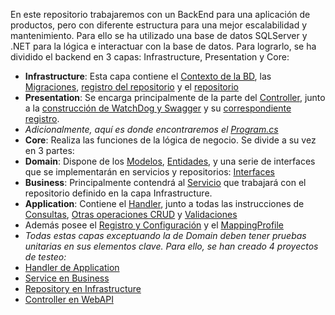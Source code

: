 En este repositorio trabajaremos con un BackEnd para una aplicación de productos, pero con diferente estructura para una mejor escalabilidad y mantenimiento. Para ello se ha utilizado una base de datos SQLServer y .NET para la lógica e interactuar con la base de datos.
Para lograrlo, se ha dividido el backend en 3 capas: Infrastructure, Presentation y Core:
- **Infrastructure**: Esta capa contiene el [Contexto de la BD](Productos.BackEnd.Infrastructure/Context/ProductDBContext.cs), las [Migraciones](Productos.BackEnd.Infrastructure/Migrations/), [registro del repositorio](Productos.BackEnd.Infrastructure/Registration/InfrastructureRegistration.cs) y el [repositorio](Productos.BackEnd.Infrastructure/Repositories/ProductRepository.cs)
- **Presentation**: Se encarga principalmente de la parte del [Controller](Productos.BackEnd.WebAPI/Controllers/), junto a la [construcción de WatchDog y Swagger](Productos.BackEnd.WebAPI/Builders/) y su [correspondiente registro](Productos.BackEnd.WebAPI/Registration).
- *Adicionalmente, aquí es donde encontraremos el [Program.cs](Productos.BackEnd.WebAPI/Program.cs)*
- **Core**: Realiza las funciones de la lógica de negocio. Se divide a su vez en 3 partes:
- **Domain**: Dispone de los [Modelos](Productos.BackEnd.Domain/Models), [Entidades](Productos.BackEnd.Domain/Entities), y una serie de interfaces que se implementarán en servicios y repositorios: [Interfaces](Productos.BackEnd.Domain/Contracts)
- **Business**: Principalmente contendrá al [Servicio](Productos.BackEnd.Business/Services/ProductService.cs) que trabajará con el repositorio definido en la capa Infrastructure.
- **Application**: Contiene el [Handler](Productos.BackEnd.Application/Features/Products/ProductHandler.cs), junto a todas las instrucciones de [Consultas](Productos.BackEnd.Application/Features/Products/Queries/), [Otras operaciones CRUD](Productos.BackEnd.Application/Features/Products/Commands/) y [Validaciones](Productos.BackEnd.Application/Features/Products/Validators/ProductModelValidatos.cs)
- Además posee el [Registro y Configuración](Productos.BackEnd.Application/Registration/) y el [MappingProfile](Productos.BackEnd.Application/Mappings/ProductProfile.cs)
- *Todas estas capas exceptuando la de Domain deben tener pruebas unitarias en sus elementos clave. Para ello, se han creado 4 proyectos de testeo:*
- [Handler de Application](Productos.BackEnd.Application.Tests/ProductHandlerTest.cs)
- [Service en Business](Productos.BackEnd.Business.Tests/ProductServiceTest.cs)
- [Repository en Infrastructure](Productos.BackEnd.Infrastructure.Tests/ProductRepositoryTest.cs)
- [Controller en WebAPI](Productos.BackEnd.WebAPI.Tests/ProductControllerTest.cs)
